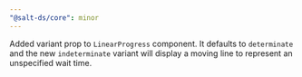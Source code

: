 ```yaml
---
"@salt-ds/core": minor
---
```


Added variant prop to `LinearProgress` component. It defaults to `determinate` and the new `indeterminate` variant will display a moving line to represent an unspecified wait time.
